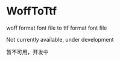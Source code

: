 # WoffToTtf
woff format font file to ttf format font file

Not currently available, under development


暂不可用，开发中
